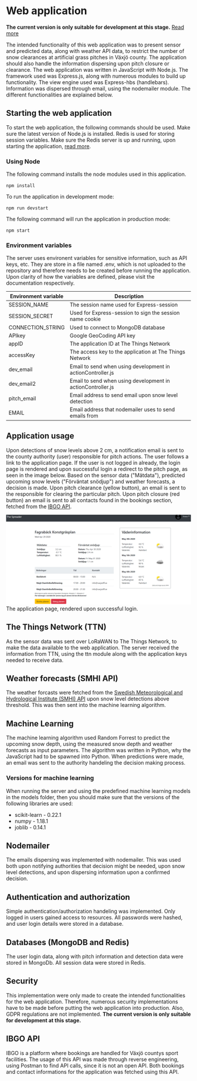 # Web application
<b>The current version is only suitable for development at this stage.</b> [Read more](#security)

The intended functionality of this web application was to present sensor and predicted data, along with weather API data, to restrict the number of snow clearances at artificial grass pitches in Växjö county. The application should also handle the information dispersing upon pitch closure or clearance. The web application was written in JavaScript with Node.js. The framework used was Express.js, along with numerous modules to build up functionality. The view engine used was Express-hbs (handlebars). Information was dispersed through email, using the nodemailer module. The different functionalities are explained below.

## Starting the web application
To start the web application, the following commands should be used. Make sure the latest version of Node.js is installed. Redis is used for storing session variables. Make sure the Redis server is up and running, upon starting the application, [read more](https://redis.io/topics/quickstart).

### Using Node

The following command installs the node modules used in this application.
```
npm install
```

To run the application in development mode:
```
npm run devstart
```

The following command will run the application in production mode:
```
npm start
```

### Environment variables
The server uses environent variables for sensitive information, such as API keys, etc. They are store in a file named .env, which is not uploaded to the repository and therefore needs to be created before running the application. Upon clarity of how the variables are defined, please visit the documentation respectively.

| Environment variable | Description |
| --- | --- |
| SESSION_NAME | The session name used for Express-session |
| SESSION_SECRET | Used for Express-session to sign the session name cookie |
| CONNECTION_STRING | Used to connect to MongoDB database |
| APIkey  | Google GeoCoding API key  |
|  appID | The application ID at The Things Network  |
|  accessKey | The access key to the application at The Things Network  |
| dev_email  | Email to send when using development in actionController.js  |
| dev_email2 | Email to send when using development in actionController.js  |
| pitch_email | Email address to send email upon snow level detection |
| EMAIL  | Email address that nodemailer uses to send emails from   |

## Application usage
Upon detections of snow levels above 2 cm, a notification email is sent to the county authority (user) responsible for pitch actions. The user follows a link to the application page. If the user is not logged in already, the login page is rendered and upon successful login a redirect to the pitch page, as seen in the image below. Based on the sensor data ("Mätdata"), predicted upcoming snow levels ("Förväntat snödjup") and weather forecasts, a decision is made. Upon pitch clearance (yellow button), an email is sent to the responsible for clearing the particular pitch. Upon pitch closure (red button) an email is sent to all contacts found in the bookings section, fetched from the [IBGO API](#ibgo-api).

![Application page](/img/application.jpg)
<br>
The application page, rendered upon successful login.

## The Things Network (TTN)
As the sensor data was sent over LoRaWAN to The Things Network, to make the data available to the web application. The server received the information from TTN, using the ttn module along with the application keys needed to receive data. 

## Weather forecasts (SMHI API)
The weather forcasts were fetched from the [Swedish Meteorological and Hydrological Institute (SMHI) API](http://opendata.smhi.se/apidocs/metfcst/index.html) upon snow level detections above threshold. This was then sent into the machine learning algorithm.

## Machine Learning
The machine learning algorithm used Random Forrest to predict the upcoming snow depth, using the measured snow depth and weather forecasts as input parameters. The algorithm was written in Python, why the JavaScript had to be spawned into Python. When predictions were made, an email was sent to the authority handeling the decision making process.

### Versions for machine learning
When running the server and using the predefined machine learning models in the models folder, then you should make sure that the  versions of the following libraries are used:

* scikit-learn - 0.22.1
* numpy - 1.18.1
* joblib - 0.14.1

## Nodemailer
The emails dispersing was implemented with nodemailer. This was used both upon notifying authorities that decision might be needed, upon snow level detections, and upon dispersing information upon a confirmed decision. 

## Authentication and authorization
Simple authentication/authorization handeling was implemented. Only logged in users gained access to resources. All passwords were hashed, and user login details were stored in a database.

## Databases (MongoDB and Redis)
The user login data, along with pitch information and detection data were stored in MongoDb. All session data were stored in Redis.

## Security
This implementation were only made to create the intended functionalities for the web application. Therefore, numerous security implementations have to be made before putting the web application into production. Also, GDPR regulations are not implemented. <b>The current version is only suitable for development at this stage.</b>

## IBGO API
IBGO is a platform where bookings are handled for Växjö countys sport facilities. The usage of this API was made through reverse engineering, using Postman to find API calls, since it is not an open API. Both bookings and contact informations for the application was fetched using this API. 